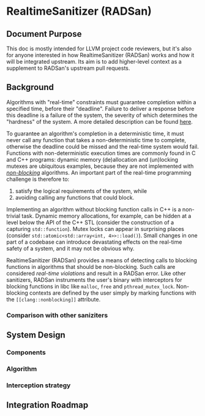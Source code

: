 # RealtimeSanitizer (RADSan)

## Document Purpose

This doc is mostly intended for LLVM project code reviewers, but it's also for
anyone interested in how RealtimeSanitizer (RADSan) works and how it will be
integrated upstream. Its aim is to add higher-level context as a supplement to
RADSan's upstream pull requests.

## Background

Algorithms with "real-time" constraints must guarantee completion within a
specified time, before their "deadline". Failure to deliver a response before
this deadline is a failure of the system, the severity of which determines the
"hardness" of the system. A more detailed description can be found
[here](https://en.wikipedia.org/wiki/Real-time_computing).

To guarantee an algorithm's completion in a deterministic time, it must never
call any function that takes a non-deterministic time to complete, otherwise
the deadline could be missed and the real-time system would fail. Functions
with non-deterministic execution times are commonly found in C and C++
programs: dynamic memory (de)allocation and (un)locking mutexes are ubiquitous
examples, because they are not implemented with
[_non-blocking_](https://en.wikipedia.org/wiki/Non-blocking_algorithm#:~:text=A%20non%2Dblocking%20algorithm%20is,of%20obstruction%2Dfreedom%20in%202003.)
algorithms. An important part of the real-time programming challenge is
therefore to:

1. satisfy the logical requirements of the system, while
2. avoiding calling any functions that could block.

Implementing an algorithm without blocking function calls in C++ is a
non-trivial task. Dynamic memory allocations, for example, can be hidden at a
level below the API of the C++ STL (consider the construction of a capturing
`std::function`). Mutex locks can appear in surprising places (consider
`std::atomic<std::array<int, 4>>::load()`). Small changes in one part of a
codebase can introduce devastating effects on the real-time safety of a system,
and it may not be obvious why.

RealtimeSanitizer (RADSan) provides a means of detecting calls to blocking
functions in algorithms that should be non-blocking. Such calls are considered
_real-time violations_ and result in a RADSan error. Like other sanitizers,
RADSan instruments the user's binary with interceptors for blocking functions
in libc like `malloc`, `free` and `pthread_mutex_lock`. Non-blocking contexts
are defined by the user simply by marking functions with the
`[[clang::nonblocking]]` attribute.

### Comparison with other saniziters

## System Design

### Components

### Algorithm

### Interception strategy

## Integration Roadmap
